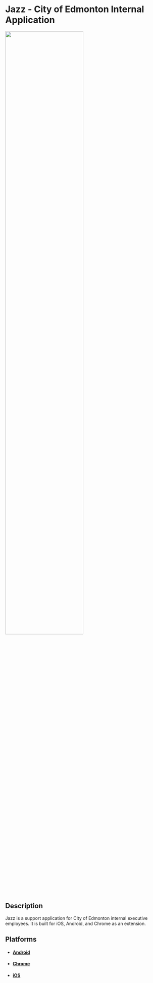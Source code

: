 # Jazz - City of Edmonton Internal Application

<img src="https://raw.github.com/CityOfEdmonton/Jazz/master/jazz-chrome/extension/img/large-tile.png" height="70%" width="70%" align="center">

## Description
Jazz is a support application for City of Edmonton internal executive employees. It is built for iOS, Android, and Chrome as an extension.

## Platforms
* #### [Android](https://github.com/CityofEdmonton/Jazz/tree/master/jazz-android/README.md)
* #### [Chrome](https://github.com/CityofEdmonton/Jazz/tree/master/jazz-chrome/README.md)
* #### [iOS](https://github.com/CityofEdmonton/Jazz/tree/master/jazz-ios/README.md)
